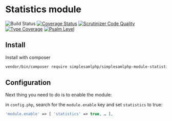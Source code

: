 # Statistics module

![Build Status](https://github.com/simplesamlphp/simplesamlphp-module-statistics/workflows/CI/badge.svg?branch=master)
[![Coverage Status](https://codecov.io/gh/simplesamlphp/simplesamlphp-module-statistics/branch/master/graph/badge.svg)](https://codecov.io/gh/simplesamlphp/simplesamlphp-module-statistics)
[![Scrutinizer Code Quality](https://scrutinizer-ci.com/g/simplesamlphp/simplesamlphp-module-statistics/badges/quality-score.png?b=master)](https://scrutinizer-ci.com/g/simplesamlphp/simplesamlphp-module-statistics/?branch=master)
[![Type Coverage](https://shepherd.dev/github/simplesamlphp/simplesamlphp-module-statistics/coverage.svg)](https://shepherd.dev/github/simplesamlphp/simplesamlphp-module-statistics)
[![Psalm Level](https://shepherd.dev/github/simplesamlphp/simplesamlphp-module-statistics/level.svg)](https://shepherd.dev/github/simplesamlphp/simplesamlphp-module-statistics)

## Install

Install with composer

```bash
vendor/bin/composer require simplesamlphp/simplesamlphp-module-statistics
```

## Configuration

Next thing you need to do is to enable the module:

in `config.php`, search for the `module.enable` key and set `statistics` to true:

```php
'module.enable' => [ 'statistics' => true, … ],
```
